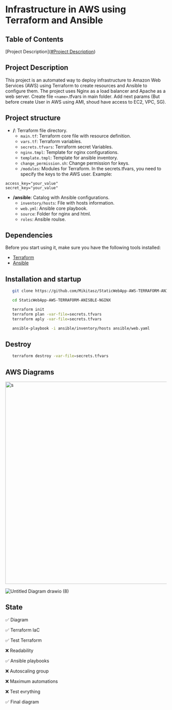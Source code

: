 # Infrastructure in AWS using Terraform and Ansible
## Table of Contents  
[Project Description]([#Project Description](https://github.com/Mikitasz/StaticWebApp-AWS-TERRAFORM-ANISBLE-NGINX/blob/master/README.md#project-description))  
  


## Project Description
This project is an automated way to deploy infrastructure to Amazon Web Services (AWS) using Terraform to create resources and Ansible to configure them. The project uses Nginx as a load balancer and Apache as a web server.
Create file `<name>`.tfvars in main folder. Add next params (But before create User in AWS using AMI, shoud have access to EC2, VPC, SG).
## Project structure

- **/**: Terraform file directory.
  - `main.tf`: Terraform core file with resource definition.
  - `vars.tf`: Terraform variables.
  - `secrets.tfvars`: Terraform secret Variables.
  - `nginx.tmpl`: Template for nginx configurations.
  - `template.tmpl`: Template for ansible inventory.
  - `change_permission.sh`: Change permission for keys.
  - `/modules`: Modules for Terraform.
In the secrets.tfvars, you need to specify the keys to the AWS user.
Example:
```
access_key="your_value"
secret_key="your_value"
```

- **/ansible**: Catalog with Ansible configurations.
  - `inventory/hosts`: File with hosts information.
  - `web.yml`: Ansible core playbook.
  - `source`: Folder for nginx and html.
  - `roles`: Ansible roulse.
  
## Dependencies

Before you start using it, make sure you have the following tools installed:

- [Terraform](https://www.terraform.io/)
- [Ansible](https://www.ansible.com/)


## Installation and startup

```bash
   git clone https://github.com/Mikitasz/StaticWebApp-AWS-TERRAFORM-ANISBLE-NGINX
```
```bash
   cd StaticWebApp-AWS-TERRAFORM-ANISBLE-NGINX
```
```bash
   terraform init
   terraform plan -var-file=secrets.tfvars
   terraform aply -var-file=secrets.tfvars
```

```bash
   ansible-playbook -i ansible/inventory/hosts ansible/web.yaml 
```
## Destroy
```bash
   terraform destroy -var-file=secrets.tfvars
```

## AWS Diagrams














<img width="631" alt="s" src="https://github.com/Mikitasz/StaticWebApp-AWS-TERRAFORM-ANISBLE-NGINX/assets/94795099/24133ce8-8594-4b13-8260-8134d0e65389">

![Untitled Diagram drawio (8)](https://github.com/Mikitasz/StaticWebApp-AWS-TERRAFORM-ANISBLE-NGINX/assets/94795099/b256735d-f08f-4a0a-becf-343687a3d2aa)



## State

✅ Diagram

✅ Terraform IaC

✅ Test Terraform

❌ Readability

✅ Ansible playbooks

❌ Autoscaling group

❌ Maximum automations

❌ Test evrything

✅ Final diagram
